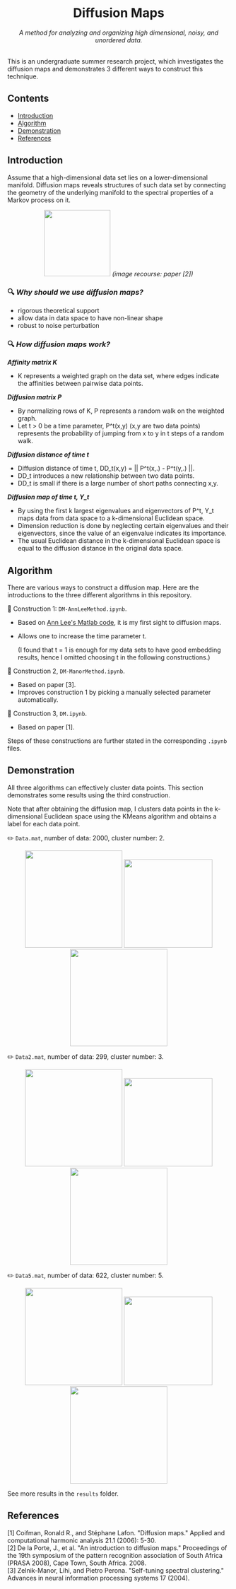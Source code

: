<h1 align="center">Diffusion Maps</h1>
<div align="center"><i>A method for analyzing and organizing high dimensional, noisy, and unordered data.</i></div>
<br>

This is an undergraduate summer research project, which investigates the diffusion maps and demonstrates 3 different ways to construct this technique.

## Contents
- [Introduction](#Introduction)
- [Algorithm](#Algorithm)
- [Demonstration](#Demonstration)
- [References](#References)


## Introduction
Assume that a high-dimensional data set lies on a lower-dimensional manifold. Diffusion maps reveals structures of such data set by connecting the geometry of the underlying manifold to the spectral properties of a Markov process on it. 
<p align='center'>
<img src="results/intro.png" height="150"/>
<em> (image recourse: paper [2]) </em>
</p>


### :mag: *Why should we use diffusion maps?*
- rigorous theoretical support
- allow data in data space to have non-linear shape
- robust to noise perturbation 

  
### :mag: *How diffusion maps work?*


***Affinity matrix K***
- K represents a weighted graph on the data set, where edges indicate the affinities between pairwise data points.

***Diffusion matrix P***
- By normalizing rows of K, P represents a random walk on the weighted graph. 
- Let t > 0 be a time parameter, P^t(x,y) (x,y are two data points) represents the probability of jumping from x to y in t steps of a random walk. 

***Diffusion distance of time t***
- Diffusion distance of time t, DD_t(x,y) = || P^t(x,.) - P^t(y,.) ||. 
- DD_t introduces a new relationship between two data points. 
- DD_t is small if there is a large number of short paths connecting x,y.

***Diffusion map of time t, Y_t***
- By using the first k largest eigenvalues and eigenvectors of P^t, Y_t maps data from data space to a k-dimensional Euclidean space. 
- Dimension reduction is done by neglecting certain eigenvalues and their eigenvectors, since the value of an eigenvalue indicates its importance.
- The usual Euclidean distance in the k-dimensional Euclidean space is equal to the diffusion distance in the original data space.  


## Algorithm
There are various ways to construct a diffusion map. Here are the introductions to the three different algorithms in this repository. 

:round_pushpin: Construction 1: `DM-AnnLeeMethod.ipynb`.

- Based on [Ann Lee's Matlab code](https://reurl.cc/E3Ykv), it is my first sight to diffusion maps.  
- Allows one to increase the time parameter t.

    (I found that t = 1 is enough for my data sets to have good embedding results, hence I omitted choosing t in the following constructions.) 

:round_pushpin: Construction 2, `DM-ManorMethod.ipynb`.
- Based on paper [3]. 
- Improves construction 1 by picking a manually selected parameter automatically.

:round_pushpin: Construction 3, `DM.ipynb`.
- Based on paper [1]. 

Steps of these constructions are further stated in the corresponding `.ipynb` files. 

## Demonstration
All three algorithms can effectively cluster data points. This section demonstrates some results using the third construction. 

Note that after obtaining the diffusion map, I clusters data points in the k-dimensional Euclidean space using the KMeans algorithm and obtains a label for each data point. 



:pencil2: `Data.mat`, number of data: 2000, cluster number: 2.

<p align='center'>
    <img src="results/1-dataspace.png" height="220" />
    <img src="results/1-diffusionspace.png" height="200"/>
    <img src="results/1-clustering.png" height="220"/>
</p>


:pencil2: `Data2.mat`, number of data: 299, cluster number: 3.

<p align='center'>
    <img src="results/2-dataspace.png" height="220" />
    <img src="results/2-diffusionspace.png" height="200"/>
    <img src="results/2-clustering.png" height="220"/>
</p>


:pencil2: `Data5.mat`, number of data: 622, cluster number: 5.

<p align='center'>
    <img src="results/5-dataspace.png" height="220" />
    <img src="results/5-diffusionspace.png" height="200"/>
    <img src="results/5-clustering.png" height="220"/>
</p>


See more results in the `results` folder.



## References
[1] Coifman, Ronald R., and Stéphane Lafon. "Diffusion maps." Applied and computational harmonic analysis 21.1 (2006): 5-30.  
[2] De la Porte, J., et al. "An introduction to diffusion maps." Proceedings of the 19th symposium of the pattern recognition association of South Africa (PRASA 2008), Cape Town, South Africa. 2008.  
[3] Zelnik-Manor, Lihi, and Pietro Perona. "Self-tuning spectral clustering." Advances in neural information processing systems 17 (2004). 